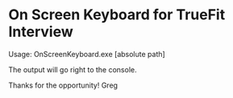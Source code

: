 On Screen Keyboard for TrueFit Interview
==================
Usage: OnScreenKeyboard.exe [absolute path]

The output will go right to the console.


Thanks for the opportunity!
Greg
